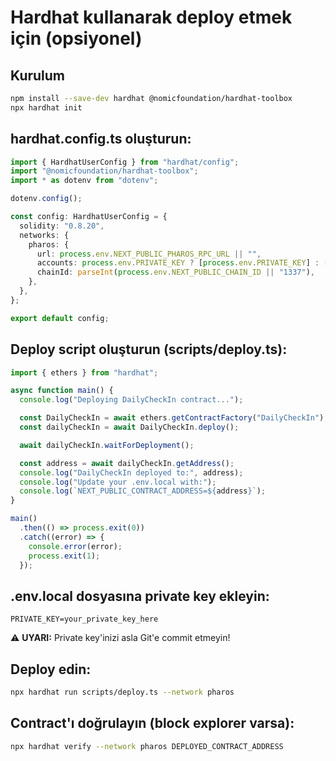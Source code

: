 # Hardhat kullanarak deploy etmek için (opsiyonel)

## Kurulum

```bash
npm install --save-dev hardhat @nomicfoundation/hardhat-toolbox
npx hardhat init
```

## hardhat.config.ts oluşturun:

```typescript
import { HardhatUserConfig } from "hardhat/config";
import "@nomicfoundation/hardhat-toolbox";
import * as dotenv from "dotenv";

dotenv.config();

const config: HardhatUserConfig = {
  solidity: "0.8.20",
  networks: {
    pharos: {
      url: process.env.NEXT_PUBLIC_PHAROS_RPC_URL || "",
      accounts: process.env.PRIVATE_KEY ? [process.env.PRIVATE_KEY] : [],
      chainId: parseInt(process.env.NEXT_PUBLIC_CHAIN_ID || "1337"),
    },
  },
};

export default config;
```

## Deploy script oluşturun (scripts/deploy.ts):

```typescript
import { ethers } from "hardhat";

async function main() {
  console.log("Deploying DailyCheckIn contract...");

  const DailyCheckIn = await ethers.getContractFactory("DailyCheckIn");
  const dailyCheckIn = await DailyCheckIn.deploy();

  await dailyCheckIn.waitForDeployment();

  const address = await dailyCheckIn.getAddress();
  console.log("DailyCheckIn deployed to:", address);
  console.log("Update your .env.local with:");
  console.log(`NEXT_PUBLIC_CONTRACT_ADDRESS=${address}`);
}

main()
  .then(() => process.exit(0))
  .catch((error) => {
    console.error(error);
    process.exit(1);
  });
```

## .env.local dosyasına private key ekleyin:

```
PRIVATE_KEY=your_private_key_here
```

⚠️ **UYARI:** Private key'inizi asla Git'e commit etmeyin!

## Deploy edin:

```bash
npx hardhat run scripts/deploy.ts --network pharos
```

## Contract'ı doğrulayın (block explorer varsa):

```bash
npx hardhat verify --network pharos DEPLOYED_CONTRACT_ADDRESS
```
